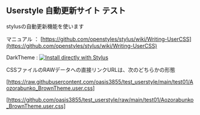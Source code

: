 ## Userstyle 自動更新サイト テスト

stylusの自動更新機能を使います

マニュアル ： [https://github.com/openstyles/stylus/wiki/Writing-UserCSS](https://github.com/openstyles/stylus/wiki/Writing-UserCSS)

DarkTheme :  [![Install directly with Stylus](https://img.shields.io/badge/Install%20directly%20with-Stylus-00adad.svg)](../../../raw/main/test01/Aozorabunko_BrownTheme.user.css)

CSSファイルのRAWデータへの直接リンクURLは、次のどちらかの形態

[https://raw.githubusercontent.com/oasis3855/test_userstyle/main/test01/Aozorabunko_BrownTheme.user.css]

[https://github.com/oasis3855/test_userstyle/raw/main/test01/Aozorabunko_BrownTheme.user.css]

